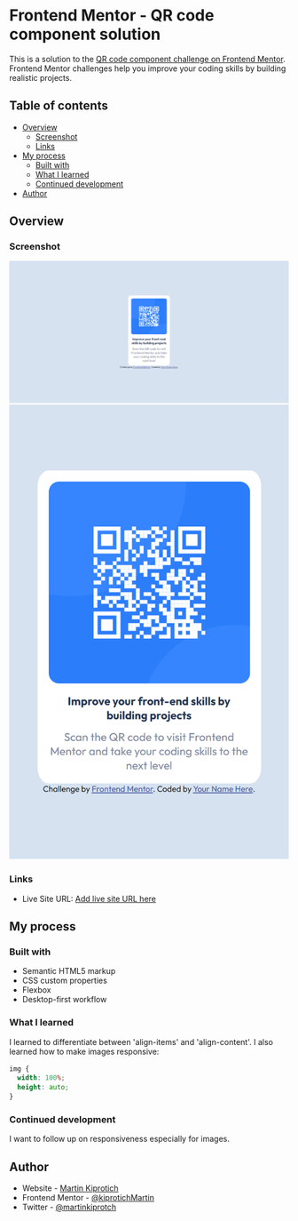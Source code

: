 # Frontend Mentor - QR code component solution

This is a solution to the [QR code component challenge on Frontend Mentor](https://www.frontendmentor.io/challenges/qr-code-component-iux_sIO_H). Frontend Mentor challenges help you improve your coding skills by building realistic projects. 

## Table of contents

- [Overview](#overview)
  - [Screenshot](#screenshot)
  - [Links](#links)
- [My process](#my-process)
  - [Built with](#built-with)
  - [What I learned](#what-i-learned)
  - [Continued development](#continued-development)
- [Author](#author)

## Overview

### Screenshot

![Desktop preview](./screenshots/desktop-preview-screenshot.png)
![Mobile preview](./screenshots/mobile-preview-screenshot.png)

### Links

- Live Site URL: [Add live site URL here](https://your-live-site-url.com)

## My process

### Built with

- Semantic HTML5 markup
- CSS custom properties
- Flexbox
- Desktop-first workflow

### What I learned

I learned to differentiate between 'align-items' and 'align-content'.
I also learned how to make images responsive:
```css
img {
  width: 100%;
  height: auto;
}
```

### Continued development

I want to follow up on responsiveness especially for images.

## Author

- Website - [Martin Kiprotich](https://kiprotichmartin.github.io/bootstrapped-devfolio/)
- Frontend Mentor - [@kiprotichMartin](https://www.frontendmentor.io/profile/kiprotichMartin)
- Twitter - [@martinkiprotch](https://twitter.com/martinkiprotch)
